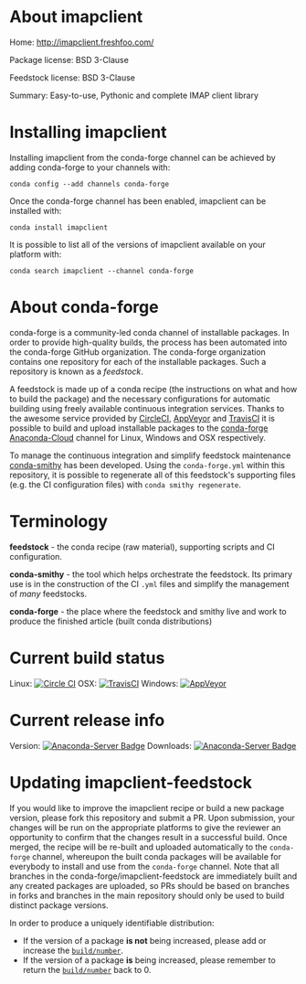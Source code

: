 About imapclient
================

Home: http://imapclient.freshfoo.com/

Package license: BSD 3-Clause

Feedstock license: BSD 3-Clause

Summary: Easy-to-use, Pythonic and complete IMAP client library



Installing imapclient
=====================

Installing imapclient from the conda-forge channel can be achieved by adding conda-forge to your channels with:

```
conda config --add channels conda-forge
```

Once the conda-forge channel has been enabled, imapclient can be installed with:

```
conda install imapclient
```

It is possible to list all of the versions of imapclient available on your platform with:

```
conda search imapclient --channel conda-forge
```


About conda-forge
=================

conda-forge is a community-led conda channel of installable packages.
In order to provide high-quality builds, the process has been automated into the
conda-forge GitHub organization. The conda-forge organization contains one repository
for each of the installable packages. Such a repository is known as a *feedstock*.

A feedstock is made up of a conda recipe (the instructions on what and how to build
the package) and the necessary configurations for automatic building using freely
available continuous integration services. Thanks to the awesome service provided by
[CircleCI](https://circleci.com/), [AppVeyor](http://www.appveyor.com/)
and [TravisCI](https://travis-ci.org/) it is possible to build and upload installable
packages to the [conda-forge](https://anaconda.org/conda-forge)
[Anaconda-Cloud](http://docs.anaconda.org/) channel for Linux, Windows and OSX respectively.

To manage the continuous integration and simplify feedstock maintenance
[conda-smithy](http://github.com/conda-forge/conda-smithy) has been developed.
Using the ``conda-forge.yml`` within this repository, it is possible to regenerate all of
this feedstock's supporting files (e.g. the CI configuration files) with ``conda smithy regenerate``.


Terminology
===========

**feedstock** - the conda recipe (raw material), supporting scripts and CI configuration.

**conda-smithy** - the tool which helps orchestrate the feedstock.
                   Its primary use is in the construction of the CI ``.yml`` files
                   and simplify the management of *many* feedstocks.

**conda-forge** - the place where the feedstock and smithy live and work to
                  produce the finished article (built conda distributions)

Current build status
====================

Linux: [![Circle CI](https://circleci.com/gh/conda-forge/imapclient-feedstock.svg?style=shield)](https://circleci.com/gh/conda-forge/imapclient-feedstock)
OSX: [![TravisCI](https://travis-ci.org/conda-forge/imapclient-feedstock.svg?branch=master)](https://travis-ci.org/conda-forge/imapclient-feedstock)
Windows: [![AppVeyor](https://ci.appveyor.com/api/projects/status/github/conda-forge/imapclient-feedstock?svg=True)](https://ci.appveyor.com/project/conda-forge/imapclient-feedstock/branch/master)

Current release info
====================
Version: [![Anaconda-Server Badge](https://anaconda.org/conda-forge/imapclient/badges/version.svg)](https://anaconda.org/conda-forge/imapclient)
Downloads: [![Anaconda-Server Badge](https://anaconda.org/conda-forge/imapclient/badges/downloads.svg)](https://anaconda.org/conda-forge/imapclient)


Updating imapclient-feedstock
=============================

If you would like to improve the imapclient recipe or build a new
package version, please fork this repository and submit a PR. Upon submission,
your changes will be run on the appropriate platforms to give the reviewer an
opportunity to confirm that the changes result in a successful build. Once
merged, the recipe will be re-built and uploaded automatically to the
`conda-forge` channel, whereupon the built conda packages will be available for
everybody to install and use from the `conda-forge` channel.
Note that all branches in the conda-forge/imapclient-feedstock are
immediately built and any created packages are uploaded, so PRs should be based
on branches in forks and branches in the main repository should only be used to
build distinct package versions.

In order to produce a uniquely identifiable distribution:
 * If the version of a package **is not** being increased, please add or increase
   the [``build/number``](http://conda.pydata.org/docs/building/meta-yaml.html#build-number-and-string).
 * If the version of a package **is** being increased, please remember to return
   the [``build/number``](http://conda.pydata.org/docs/building/meta-yaml.html#build-number-and-string)
   back to 0.

